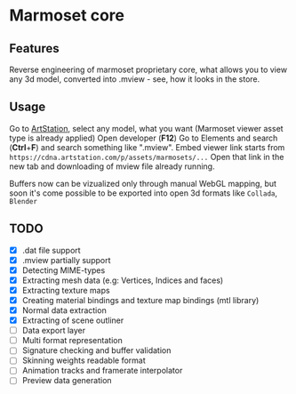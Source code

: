# Marmoset core

## Features
Reverse engineering of marmoset proprietary core, what allows you to view any 3d model, converted into .mview - see, how it looks in the store.

## Usage
Go to [ArtStation](https://www.artstation.com/search?sort_by=relevance&asset_types_include=marmoset), select any model, what you want (Marmoset viewer asset type is already applied)
Open developer (**F12**) Go to Elements and search (**Ctrl**+**F**) and search something like ".mview". Embed viewer link starts from `https://cdna.artstation.com/p/assets/marmosets/...`
Open that link in the new tab and downloading of mview file already running.

Buffers now can be vizualized only through manual WebGL mapping, but soon it's come possible to be exported into open 3d formats like `Collada`, `Blender`

## TODO
- [x] .dat file support
- [x] .mview partially support
- [x] Detecting MIME-types
- [x] Extracting mesh data (e.g: Vertices, Indices and faces)
- [x] Extracting texture maps
- [x] Creating material bindings and texture map bindings (mtl library)
- [x] Normal data extraction
- [x] Extracting of scene outliner
- [ ] Data export layer
- [ ] Multi format representation
- [ ] Signature checking and buffer validation
- [ ] Skinning weights readable format
- [ ] Animation tracks and framerate interpolator
- [ ] Preview data generation
